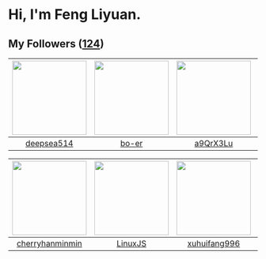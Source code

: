 # Hi, I'm Feng Liyuan.

## My Followers ([124](https://github.com/SunRunAway?tab=followers))

| <img src="https://avatars.githubusercontent.com/u/74522790?v=4" width="150" height="150" /> | <img src="https://avatars.githubusercontent.com/u/49479987?v=4" width="150" height="150" /> | <img src="https://avatars.githubusercontent.com/u/46620760?v=4" width="150" height="150" /> | <img src="https://avatars.githubusercontent.com/u/119645983?v=4" width="150" height="150" /> |
| :-----------------------------------------------------------------------------------------: | :-----------------------------------------------------------------------------------------: | :-----------------------------------------------------------------------------------------: | :------------------------------------------------------------------------------------------: |
|                         [deepsea514](https://github.com/deepsea514)                         |                              [bo-er](https://github.com/bo-er)                              |                           [a9QrX3Lu](https://github.com/a9QrX3Lu)                           |                                [zcrv](https://github.com/zcrv)                               |

| <img src="https://avatars.githubusercontent.com/u/83270523?v=4" width="150" height="150" /> | <img src="https://avatars.githubusercontent.com/u/193270912?v=4" width="150" height="150" /> | <img src="https://avatars.githubusercontent.com/u/50138288?v=4" width="150" height="150" /> | <img src="https://avatars.githubusercontent.com/u/44160838?v=4" width="150" height="150" /> |
| :-----------------------------------------------------------------------------------------: | :------------------------------------------------------------------------------------------: | :-----------------------------------------------------------------------------------------: | :-----------------------------------------------------------------------------------------: |
|                    [cherryhanminmin](https://github.com/cherryhanminmin)                    |                             [LinuxJS](https://github.com/LinuxJS)                            |                       [xuhuifang996](https://github.com/xuhuifang996)                       |                           [Gravifer](https://github.com/Gravifer)                           |